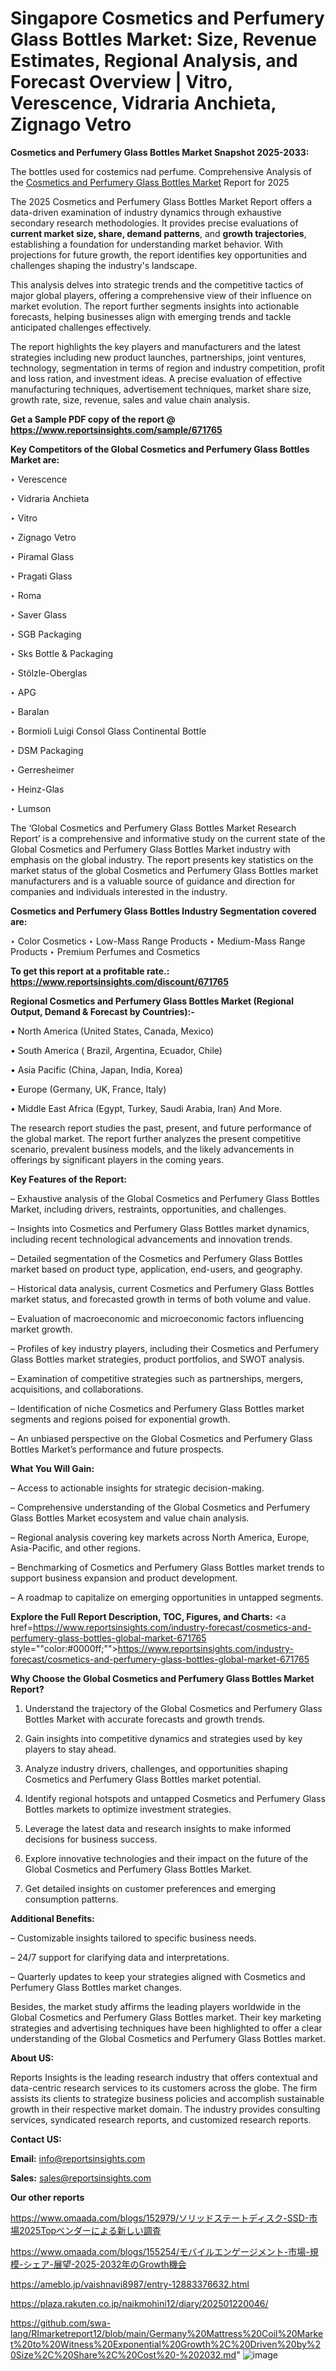 # Singapore Cosmetics and Perfumery Glass Bottles Market: Size, Revenue Estimates, Regional Analysis, and Forecast Overview | Vitro, Verescence, Vidraria Anchieta, Zignago Vetro

<strong>Cosmetics and Perfumery Glass Bottles Market Snapshot 2025-2033:</strong>

The bottles used for costemics nad perfume. Comprehensive Analysis of the <a href=https://www.reportsinsights.com/sample/671765>Cosmetics and Perfumery Glass Bottles Market</a> Report for 2025

The 2025 Cosmetics and Perfumery Glass Bottles Market Report offers a data-driven examination of industry dynamics through exhaustive secondary research methodologies. It provides precise evaluations of <strong>current market size, share, demand patterns</strong>, and <strong>growth trajectories</strong>, establishing a foundation for understanding market behavior. With projections for future growth, the report identifies key opportunities and challenges shaping the industry's landscape.

This analysis delves into strategic trends and the competitive tactics of major global players, offering a comprehensive view of their influence on market evolution. The report further segments insights into actionable forecasts, helping businesses align with emerging trends and tackle anticipated challenges effectively.

The report highlights the key players and manufacturers and the latest strategies including new product launches, partnerships, joint ventures, technology, segmentation in terms of region and industry competition, profit and loss ration, and investment ideas. A precise evaluation of effective manufacturing techniques, advertisement techniques, market share size, growth rate, size, revenue, sales and value chain analysis.

<strong>Get a Sample PDF copy of the report @ <a href=https://www.reportsinsights.com/sample/671765 style=color:#0000ff;>https://www.reportsinsights.com/sample/671765</a></strong>

<strong>Key Competitors of the Global Cosmetics and Perfumery Glass Bottles Market are:</strong>

‣ Verescence

‣ Vidraria Anchieta

‣ Vitro

‣ Zignago Vetro

‣ Piramal Glass

‣ Pragati Glass

‣ Roma

‣ Saver Glass

‣ SGB Packaging

‣ Sks Bottle & Packaging

‣ Stölzle-Oberglas

‣ APG

‣ Baralan

‣ Bormioli Luigi Consol Glass Continental Bottle

‣ DSM Packaging

‣ Gerresheimer

‣ Heinz-Glas

‣ Lumson

The ‘Global Cosmetics and Perfumery Glass Bottles Market Research Report’ is a comprehensive and informative study on the current state of the Global Cosmetics and Perfumery Glass Bottles Market industry with emphasis on the global industry. The report presents key statistics on the market status of the global Cosmetics and Perfumery Glass Bottles market manufacturers and is a valuable source of guidance and direction for companies and individuals interested in the industry.

<strong>Cosmetics and Perfumery Glass Bottles Industry Segmentation covered are:</strong>

‣ Color Cosmetics
‣ Low-Mass Range Products
‣ Medium-Mass Range Products
‣ Premium Perfumes and Cosmetics

<strong>To get this report at a profitable rate.: <a href=https://www.reportsinsights.com/discount/671765 style=color:#0000ff;>https://www.reportsinsights.com/discount/671765</a></strong>

<strong>Regional Cosmetics and Perfumery Glass Bottles Market (Regional Output, Demand &amp; Forecast by Countries):-</strong>

• North America (United States, Canada, Mexico)

• South America ( Brazil, Argentina, Ecuador, Chile)

• Asia Pacific (China, Japan, India, Korea)

• Europe (Germany, UK, France, Italy)

• Middle East Africa (Egypt, Turkey, Saudi Arabia, Iran) And More.

The research report studies the past, present, and future performance of the global market. The report further analyzes the present competitive scenario, prevalent business models, and the likely advancements in offerings by significant players in the coming years.

<strong>Key Features of the Report:</strong>

– Exhaustive analysis of the Global Cosmetics and Perfumery Glass Bottles Market, including drivers, restraints, opportunities, and challenges.

– Insights into Cosmetics and Perfumery Glass Bottles market dynamics, including recent technological advancements and innovation trends.

– Detailed segmentation of the Cosmetics and Perfumery Glass Bottles market based on product type, application, end-users, and geography.

– Historical data analysis, current Cosmetics and Perfumery Glass Bottles market status, and forecasted growth in terms of both volume and value.

– Evaluation of macroeconomic and microeconomic factors influencing market growth.

– Profiles of key industry players, including their Cosmetics and Perfumery Glass Bottles market strategies, product portfolios, and SWOT analysis.

– Examination of competitive strategies such as partnerships, mergers, acquisitions, and collaborations.

– Identification of niche Cosmetics and Perfumery Glass Bottles market segments and regions poised for exponential growth.

– An unbiased perspective on the Global Cosmetics and Perfumery Glass Bottles Market’s performance and future prospects.

<strong>What You Will Gain:</strong>

– Access to actionable insights for strategic decision-making.

– Comprehensive understanding of the Global Cosmetics and Perfumery Glass Bottles Market ecosystem and value chain analysis.

– Regional analysis covering key markets across North America, Europe, Asia-Pacific, and other regions.

– Benchmarking of Cosmetics and Perfumery Glass Bottles market trends to support business expansion and product development.

– A roadmap to capitalize on emerging opportunities in untapped segments.

<strong>Explore the Full Report Description, TOC, Figures, and Charts:</strong>
<a href=https://www.reportsinsights.com/industry-forecast/cosmetics-and-perfumery-glass-bottles-global-market-671765 style=""color:#0000ff;"">https://www.reportsinsights.com/industry-forecast/cosmetics-and-perfumery-glass-bottles-global-market-671765</a>

<strong>Why Choose the Global Cosmetics and Perfumery Glass Bottles Market Report?</strong>

1. Understand the trajectory of the Global Cosmetics and Perfumery Glass Bottles Market with accurate forecasts and growth trends.

2. Gain insights into competitive dynamics and strategies used by key players to stay ahead.

3. Analyze industry drivers, challenges, and opportunities shaping Cosmetics and Perfumery Glass Bottles market potential.

4. Identify regional hotspots and untapped Cosmetics and Perfumery Glass Bottles markets to optimize investment strategies.

5. Leverage the latest data and research insights to make informed decisions for business success.

6. Explore innovative technologies and their impact on the future of the Global Cosmetics and Perfumery Glass Bottles Market.

7. Get detailed insights on customer preferences and emerging consumption patterns.

<strong>Additional Benefits:</strong>

– Customizable insights tailored to specific business needs.

– 24/7 support for clarifying data and interpretations.

– Quarterly updates to keep your strategies aligned with Cosmetics and Perfumery Glass Bottles market changes.

Besides, the market study affirms the leading players worldwide in the Global Cosmetics and Perfumery Glass Bottles market. Their key marketing strategies and advertising techniques have been highlighted to offer a clear understanding of the Global Cosmetics and Perfumery Glass Bottles market.

<strong><strong>About US</strong>:</strong>

Reports Insights is the leading research industry that offers contextual and data-centric research services to its customers across the globe. The firm assists its clients to strategize business policies and accomplish sustainable growth in their respective market domain. The industry provides consulting services, syndicated research reports, and customized research reports.

<strong>Contact US:</strong>

<p class=><b>Email:</b> <a href=mailto:info@reportsinsights.com>info@reportsinsights.com</a></p>
<p class=><b>Sales:</b> <a href=mailto:sales@reportsinsights.com>sales@reportsinsights.com</a></p>

<strong>Our other reports</strong>

<a href=https://www.omaada.com/blogs/152979/ソリッドステートディスク-SSD-市場2025Topベンダーによる新しい調査>https://www.omaada.com/blogs/152979/ソリッドステートディスク-SSD-市場2025Topベンダーによる新しい調査</a>

<a href=https://www.omaada.com/blogs/155254/モバイルエンゲージメント-市場-規模-シェア-展望-2025-2032年のGrowth機会>https://www.omaada.com/blogs/155254/モバイルエンゲージメント-市場-規模-シェア-展望-2025-2032年のGrowth機会</a>

<a href=https://ameblo.jp/vaishnavi8987/entry-12883376632.html>https://ameblo.jp/vaishnavi8987/entry-12883376632.html</a>

<a href=https://plaza.rakuten.co.jp/naikmohini12/diary/202501220046/>https://plaza.rakuten.co.jp/naikmohini12/diary/202501220046/</a>

<a href=https://github.com/swa-lang/RImarketreport12/blob/main/Germany%20Mattress%20Coil%20Market%20to%20Witness%20Exponential%20Growth%2C%20Driven%20by%20Size%2C%20Share%2C%20Cost%20-%202032.md>https://github.com/swa-lang/RImarketreport12/blob/main/Germany%20Mattress%20Coil%20Market%20to%20Witness%20Exponential%20Growth%2C%20Driven%20by%20Size%2C%20Share%2C%20Cost%20-%202032.md</a>"
![image](https://github.com/user-attachments/assets/1d02f454-823e-4f1a-afc8-30a7edb45907)
